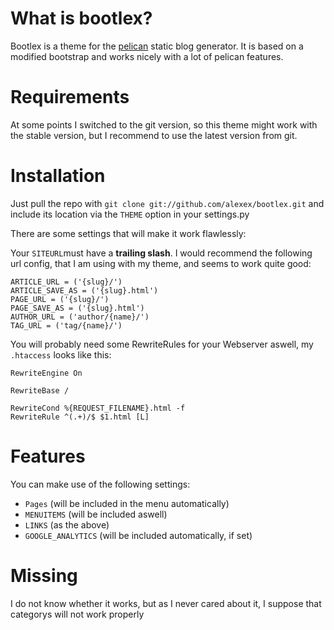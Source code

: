 # What is bootlex?

Bootlex is a theme for the [pelican](https://github.com/ametaireau/pelican) static blog generator.
It is based on a modified bootstrap and works nicely with a lot of pelican features.

# Requirements

At some points I switched to the git version, so this theme might work with the stable version, but I recommend to use the latest version from git.

# Installation

Just pull the repo with `git clone git://github.com/alexex/bootlex.git` and include its location via the `THEME` option in your settings.py

There are some settings that will make it work flawlessly:

Your `SITEURL`must have a **trailing slash**. I would recommend the following url config, that I am using with my theme, and seems to work quite good:

	ARTICLE_URL = ('{slug}/')
	ARTICLE_SAVE_AS = ('{slug}.html')
	PAGE_URL = ('{slug}/')
	PAGE_SAVE_AS = ('{slug}.html')
	AUTHOR_URL = ('author/{name}/')
	TAG_URL = ('tag/{name}/')

You will probably need some RewriteRules for your Webserver aswell, my `.htaccess` looks like this:

	RewriteEngine On
	
	RewriteBase /

	RewriteCond %{REQUEST_FILENAME}.html -f
	RewriteRule ^(.+)/$ $1.html [L]
	
# Features

You can make use of the following settings:

* `Pages` (will be included in the menu automatically)
* `MENUITEMS` (will be included aswell)
* `LINKS` (as the above)
* `GOOGLE_ANALYTICS` (will be included automatically, if set)

# Missing

I do not know whether it works, but as I never cared about it, I suppose that categorys will not work properly
